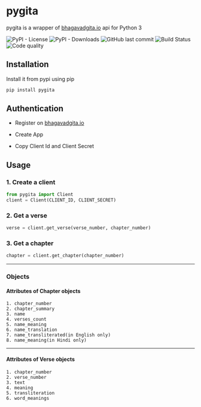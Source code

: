 # pygita
pygita is a wrapper of [bhagavadgita.io](https://bhagavadgita.io) api for Python 3

![PyPI - License](https://img.shields.io/pypi/l/pygita)
![PyPI - Downloads](https://img.shields.io/pypi/dm/pygita)
![GitHub last commit](https://img.shields.io/github/last-commit/TheShubhendra/pygita)
![Build Status](https://img.shields.io/github/workflow/status/TheShubhendra/pygita/Python%20package)
![Code quality](https://img.shields.io/scrutinizer/quality/g/TheShubhendra/pygita)

## Installation
Install it from pypi using pip
```bash
pip install pygita
```

## Authentication

- Register on [bhagavadgita.io](https://bhagavadgita.io)
  
- Create App
 
- Copy  Client Id and Client Secret 
  

## Usage
  ### 1. Create a client

   ```python
   from pygita import Client
   client = Client(CLIENT_ID, CLIENT_SECRET)
   ```
  ### 2. Get a verse
  ```python
  verse = client.get_verse(verse_number, chapter_number)
  ```
  
  ### 3. Get a chapter
  ```python
  chapter = client.get_chapter(chapter_number)
  ```
 -----------------------------------

### Objects
  #### Attributes of **Chapter** objects
    1. chapter_number
    2. chapter_summary
    3. name
    4. verses_count
    5. name_meaning
    6. name_translation
    7. name_transliterated(in English only)
    8. name_meaning(in Hindi only)

-----------------------------------
  #### Attributes of **Verse** objects
    1. chapter_number
    2. verse_number
    3. text
    4. meaning
    5. transliteration
    6. word_meanings
